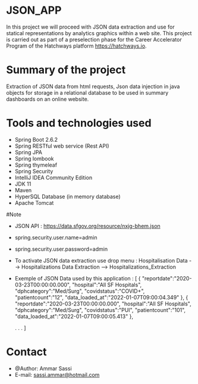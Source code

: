 # JSON_APP
In this project we will proceed with JSON data extraction and use for statical representations by analytics graphics within a web site.
This project is carried out as part of a preselection phase for the Career Accelerator Program of the Hatchways platform https://hatchways.io. 


# Summary of the project
Extraction of JSON data from html requests, Json data injection in java objects for storage in a relational database to be used in summary dashboards on an online website. 

# Tools and technologies used  
* Spring Boot 2.6.2
* Spring RESTful web service (Rest API)
* Spring JPA
* Spring lombook
* Spring thymeleaf
* Spring Security
* IntelliJ IDEA Community Edition
* JDK 11
* Maven
* HyperSQL Database (in memory database)
* Apache Tomcat

#Note
* JSON API : https://data.sfgov.org/resource/nxjg-bhem.json
* spring.security.user.name=admin
* spring.security.user.password=admin
* To activate JSON data extraction use drop menu : Hospitalisation Data --> Hospitalizations Data Extraction --> Hospitalizations_Extraction
* Exemple of JSON Data used by this application : [
   {
      "reportdate":"2020-03-23T00:00:00.000",
      "hospital":"All SF Hospitals",
      "dphcategory":"Med/Surg",
      "covidstatus":"COVID+",
      "patientcount":"12",
      "data_loaded_at":"2022-01-07T09:00:04.349"
   },
   {
      "reportdate":"2020-03-23T00:00:00.000",
      "hospital":"All SF Hospitals",
      "dphcategory":"Med/Surg",
      "covidstatus":"PUI",
      "patientcount":"101",
      "data_loaded_at":"2022-01-07T09:00:05.413"
   },
   
   .
   .
   .
   ]
   
   
# Contact
* @Author: Ammar Sassi
* E-mail: sassi.ammar@hotmail.com
